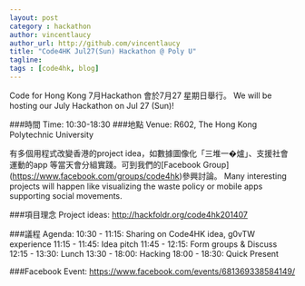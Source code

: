 ```yaml
---
layout: post
category : hackathon
author: vincentlaucy
author_url: http://github.com/vincentlaucy
title: "Code4HK Jul27(Sun) Hackathon @ Poly U"
tagline: 
tags : [code4hk, blog]
---
```



Code for Hong Kong 7月Hackathon 會於7月27 星期日舉行。
We will be hosting our July Hackathon on Jul 27 (Sun)!

###時間 Time: 10:30-18:30
###地點 Venue: 	R602, The Hong Kong Polytechnic University

有多個用程式改變香港的project idea，如數據圖像化「三堆一�爐」、支援社會運動的app 等當天會分組實踐。可到我們的[Facebook Group] (https://www.facebook.com/groups/code4hk)參興討論。
Many interesting projects will happen like visualizing the waste policy or mobile apps supporting social movements.

###項目理念 Project ideas: 
http://hackfoldr.org/code4hk201407

###議程 Agenda:
10:30 - 11:15: Sharing on Code4HK idea, g0vTW experience
11:15 - 11:45: Idea pitch
11:45 - 12:15: Form groups & Discuss
12:15 - 13:30: Lunch
13:30 - 18:00: Hacking
18:00 - 18:30: Quick Present

###Facebook Event:
https://www.facebook.com/events/681369338584149/
